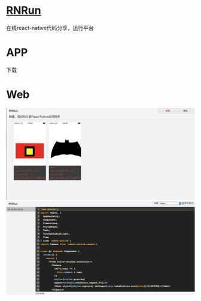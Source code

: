 # [RNRun](http://rnrun.com "RNRun")
在线react-native代码分享，运行平台

# APP
 下载
 
# Web
![首页](/public/1111.png)
![明细页](/public/2222.png)

 
